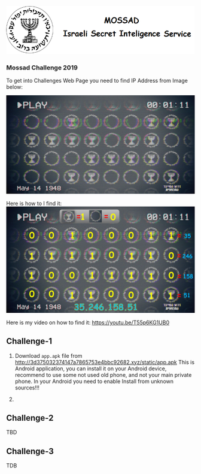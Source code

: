 <img src="mossad.png">

### Mossad Challenge 2019

To get into Challenges Web Page you need to find IP Address from Image below:

<img src="./ChallengeEntry/image1.png">

Here is how to I find it:
<img src="./ChallengeEntry/image1solution.jpg">

Here is my video on how to find it: https://youtu.be/T55p6KG1UB0


## Challenge-1

1. Download `app.apk` file from http://3d375032374147a7865753e4bbc92682.xyz/static/app.apk
This is Android application, you can install it on your Android device, recommend to use some not used old phone, and not your main private phone.
In your Android you need to enable Install from unknown sources!!!

2. 

## Challenge-2
TBD

## Challenge-3
TDB
